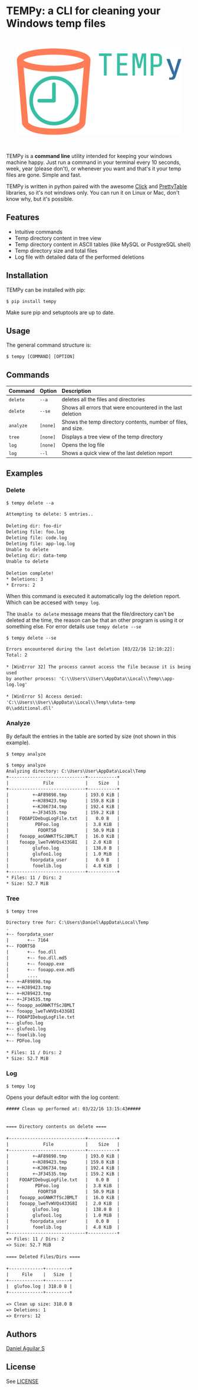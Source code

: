 # TEMPy: a CLI for cleaning your Windows temp files

<br><p align="center">
  <img src="assets/tempy.png" alt="logo"/>
</p><br>


TEMPy is a **command line** utility intended for keeping your windows machine happy. Just run a command in your terminal every 10 seconds, week, year (please don't), or whenever you want and that's it your temp files are gone. Simple and fast.

TEMPy is written in python paired with the awesome [Click](http://click.pocoo.org/) and [PrettyTable](https://pypi.python.org/pypi/PrettyTable) libraries, so it's not windows only. You can run it on Linux or Mac, don't know why, but it's possible.

## Features
* Intuitive commands
* Temp directory content in tree view
* Temp directory content in ASCII tables (like MySQL or PostgreSQL shell)
* Temp directory size and total files
* Log file with detailed data of the performed deletions

## Installation
TEMPy can be installed with pip:
```
$ pip install tempy
```
Make sure pip and setuptools are up to date.

## Usage
The general command structure is:
```
$ tempy [COMMAND] [OPTION]
```
## Commands
| Command       | Option        | Description |
| ------------- |:-------------|:-------------|
| `delete`      | `--a`        | deletes all the files and directories |
| `delete`      | `--se`       | Shows all errors that were encountered in the last deletion |
| `analyze`     | `[none]`     | Shows the temp directory contents, number of files, and size.
| `tree`        | `[none]`     | Displays a tree view of the temp directory
| `log`         | `[none]`     | Opens the log file
| `log`         | `--l`        | Shows a quick view of the last deletion report

## Examples

### Delete
```
$ tempy delete --a
```
```
Attempting to delete: 5 entries..

Deleting dir: foo-dir
Deleting file: foo.log
Deleting file: code.log
Deleting file: app-log.log
Unable to delete
Deleting dir: data-temp
Unable to delete

Deletion complete!
* Deletions: 3
* Errors: 2
```
When this command is executed it automatically log the deletion report. Which can be accesed with `tempy log`.

The `Unable to delete` message means that the file/directory can't be deleted at the time, the reason can be that an other program is using it or something else. For error details use `tempy delete --se`

```
$ tempy delete --se
```
```
Errors encountered during the last deletion [03/22/16 12:10:22]:
Total: 2

* [WinError 32] The process cannot access the file because it is being used
by another process: 'C:\\Users\\User\\AppData\\Local\\Temp\\app-log.log'

* [WinError 5] Access denied: 'C:\\Users\\User\\AppData\\Local\\Temp\\data-temp
0\\additional.dll'
```

### Analyze
By default the entries in the table are sorted by size (not shown in this example).
```
$ tempy analyze
```
```
$ tempy analyze
Analyzing directory: C:\Users\User\AppData\Local\Temp
+-----------------------------+-----------+
|             File            |    Size   |
+-----------------------------+-----------+
|         +~AF89898.tmp       | 193.0 KiB |
|         +~HJ89423.tmp       | 159.8 KiB |
|         +~KJ06734.tmp       | 192.4 KiB |
|         +~JF34535.tmp       | 159.2 KiB |
|    FOOAPIDebugLogFile.txt   |   0.0 B   |
|          PDFoo.log          |  3.8 KiB  |
|           FOORTS0           |  50.9 MiB |
|    fooapp_aoGNWKTfScJBMLT   |  16.0 KiB |
|    fooapp_lweTvWVQs433G8I   |  2.0 KiB  |
|         glufoo.log          |  138.0 B  |
|         glufoo1.log         |  1.0 MiB  |
|        foorpdata_user       |   0.0 B   |
|         fooelib.log         |  4.8 KiB  |
+-----------------------------+-----------+
* Files: 11 / Dirs: 2
* Size: 52.7 MiB
```
### Tree
```
$ tempy tree
```
```
Directory tree for: C:\Users\Daniel\AppData\Local\Temp
.
+-- foorpdata_user
|       +-- 7164
+-- FOORTS0
|       +-- foo.dll
|       +-- foo.dll.md5
|       +-- fooapp.exe
|       +-- fooapp.exe.md5
|       ....
+-- +~AF89898.tmp
+-- +~HJ89423.tmp
+-- +~HJ89423.tmp
+-- +~JF34535.tmp
+-- fooapp_aoGNWKTfScJBMLT
+-- fooapp_lweTvWVQs433G8I
+-- FOOAPIDebugLogFile.txt
+-- glufoo.log
+-- glufoo1.log
+-- fooelib.log
+-- PDFoo.log

* Files: 11 / Dirs: 2
* Size: 52.7 MiB
```
### Log
```
$ tempy log
```
Opens your default editor with the log content:
```
##### Clean up performed at: 03/22/16 13:15:43#####


==== Directory contents on delete ====

+-----------------------------+-----------+
|             File            |    Size   |
+-----------------------------+-----------+
|         +~AF89898.tmp       | 193.0 KiB |
|         +~HJ89423.tmp       | 159.8 KiB |
|         +~KJ06734.tmp       | 192.4 KiB |
|         +~JF34535.tmp       | 159.2 KiB |
|    FOOAPIDebugLogFile.txt   |   0.0 B   |
|          PDFoo.log          |  3.8 KiB  |
|           FOORTS0           |  50.9 MiB |
|    fooapp_aoGNWKTfScJBMLT   |  16.0 KiB |
|    fooapp_lweTvWVQs433G8I   |  2.0 KiB  |
|         glufoo.log          |  138.0 B  |
|         glufoo1.log         |  1.0 MiB  |
|        foorpdata_user       |   0.0 B   |
|         fooelib.log         |  4.8 KiB  |
+-----------------------------+-----------+
=> Files: 11 / Dirs: 2
=> Size: 52.7 MiB

==== Deleted Files/Dirs ====

+-------------+---------+
|     File    |   Size  |
+-------------+---------+
|  glufoo.log | 318.0 B |
+-------------+---------+

=> Clean up size: 318.0 B
=> Deletions: 1
=> Errors: 12
```

## Authors
[Daniel Aguilar S](https://twitter.com/dasgaskl)

## License
See [LICENSE](https://github.com/Dascr32/tempy/blob/master/LICENSE)
